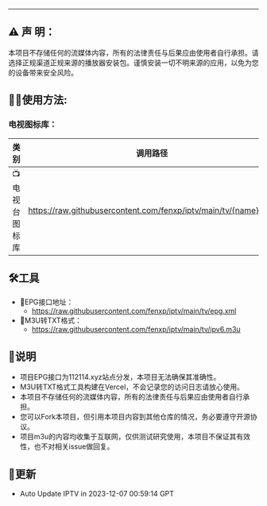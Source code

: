 




<html lang="en-US">
  <head>
    <meta charset="UTF-8">
    <meta http-equiv="X-UA-Compatible" content="IE=edge">
    <meta name="viewport" content="width=device-width, initial-scale=1">
<!-- Begin Jekyll SEO tag v2.8.0 -->

<meta name="generator" content="Jekyll v3.9.3" />
<meta property="og:title" content="live" />
<meta property="og:locale" content="en_US" />

<link rel="canonical" href="https://live.jiexi.de/" />
<meta property="og:url" content="http://live.jiexi.de/" />
<meta property="og:site_name" content="live" />
<meta property="og:type" content="website" />
<meta name="twitter:card" content="summary" />
<meta property="twitter:title" content="live" />

<!-- End Jekyll SEO tag -->

  <link rel="stylesheet" href="https://live.jiexi.de/style.css">
    <!-- start custom head snippets, customize with your own _includes/head-custom.html file -->

<!-- Setup Google Analytics -->



<!-- You can set your favicon here -->
<!-- link rel="shortcut icon" type="image/x-icon" href="/favicon.ico" -->

<!-- end custom head snippets -->


  </head>
  <body>
    <div class="container-lg px-3 my-5 markdown-body">
      

      





<hr />

<h2 id="️-声-明">⚠️ 声 明：</h2>

<p>本项目不存储任何的流媒体内容，所有的法律责任与后果应由使用者自行承担。请选择正规渠道正规来源的播放器安装包。谨慎安装一切不明来源的应用，以免为您的设备带来安全风险。</p>

<h2 id="️使用方法">🤹‍♂️使用方法:</h2>

<h3 id="电视图标库">电视图标库：</h3>
<table>
  <thead>
    <tr>
      <th>类 别</th>
      <th>调用路径</th>
      <th>图标数量</th>
      <th>更新时间</th>
    </tr>
  </thead>
  <tbody>
    <tr>
      <td>📺电视台图标库</td>
      <td><a href="https://raw.githubusercontent.com/fenxp/iptv/main/tv/CCTV1.png">https://raw.githubusercontent.com/fenxp/iptv/main/tv/{name}.png</a></td>
      <td>1000个</td>
      <td>2023.12.06</td>
    </tr>
    
  </tbody>
</table>


<!-- https://emojixd.com/subgroup/tool     emoji图标  -->
<h2 id="️工具">🛠️工具</h2>
<ul>

  <li>📆EPG接口地址：
    <ul>
      <li><a href="https://raw.githubusercontent.com/fenxp/iptv/main/tv/epg.xml">https://raw.githubusercontent.com/fenxp/iptv/main/tv/epg.xml</a></li>
      </ul>
    
  </li>

  <li>📄M3U转TXT格式：
    <ul>
      <li> <a href="https://live.fenxp.com/api/m3u.php?url=https://raw.githubusercontent.com/fenxp/iptv/main/tv/ipv6.m3u">https://raw.githubusercontent.com/fenxp/iptv/main/tv/ipv6.m3u</a></li>
    </ul>
  </li>


   

  
</ul>

<h2 id="说明">📖说明</h2>
<ul>
  
  <li>项目EPG接口为112114.xyz站点分发，本项目无法确保其准确性。</li>
  <li>M3U转TXT格式工具构建在Vercel，不会记录您的访问日志请放心使用。</li>
  <li>本项目不存储任何的流媒体内容，所有的法律责任与后果应由使用者自行承担。</li>
  <li>您可以Fork本项目，但引用本项目内容到其他仓库的情况，务必要遵守开源协议。</li>
  <li>项目m3u的内容均收集于互联网，仅供测试研究使用，本项目不保证其有效性，也不对相关issue做回复。</li>
  
  
</ul>

<h2 id="更新">📔更新</h2>
<ul><li>
Auto Update IPTV in 2023-12-07 00:59:14  GPT</li>
</ul>


      

      
  
  </body>
</html>



